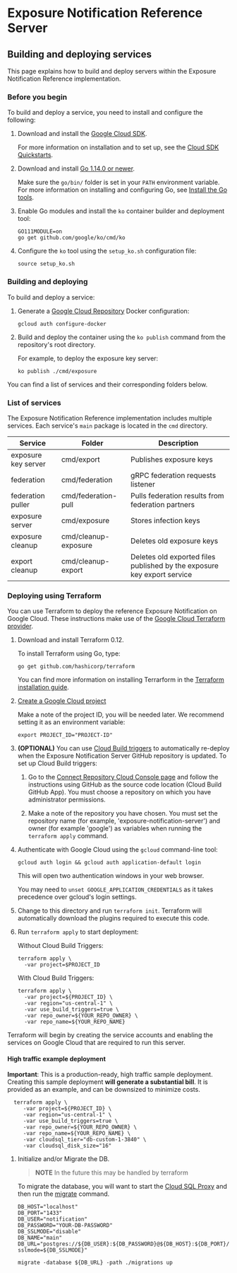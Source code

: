 # Exposure Notification Reference Server

## Building and deploying services

This page explains how to build and deploy servers within the Exposure
Notification Reference implementation.

### Before you begin

To build and deploy a service, you need to install and configure the following:

1. Download and install the [Google Cloud SDK](https://cloud.google.com/sdk/install).

    For more information on installation and to set up, see the
    [Cloud SDK Quickstarts](https://cloud.google.com/sdk/docs/quickstarts).

1. Download and install [Go 1.14.0 or newer](https://golang.org/dl/).

    Make sure the `go/bin/` folder is set in your `PATH` environment variable.
    For more information on installing and configuring Go, see
    [Install the Go tools](https://golang.org/doc/install#install).

1. Enable Go modules and install the `ko` container builder and deployment tool:

    ```console
    GO111MODULE=on
    go get github.com/google/ko/cmd/ko
    ```

1. Configure the `ko` tool using the `setup_ko.sh` configuration file:

    ```console
    source setup_ko.sh
    ```

### Building and deploying

To build and deploy a service:

1. Generate a [Google Cloud Repository](https://cloud.google.com/container-registry)
   Docker configuration:

    ```console
    gcloud auth configure-docker
    ```

1. Build and deploy the container using the `ko publish` command from the repository's
   root directory.

    For example, to deploy the exposure key server:

    ```console
    ko publish ./cmd/exposure
    ```

You can find a list of services and their corresponding folders below.

### List of services

The Exposure Notification Reference implementation includes multiple services.
Each service's `main` package is located in the `cmd` directory.

| Service | Folder                | Description |
|---------|-----------------------|-------------|
| exposure key server  | cmd/export | Publishes exposure keys |
| federation | cmd/federation | gRPC federation requests listener |
| federation puller | cmd/federation-pull | Pulls federation results from federation partners |
| exposure server | cmd/exposure |  Stores infection keys |
| exposure cleanup | cmd/cleanup-exposure | Deletes old exposure keys |
| export cleanup | cmd/cleanup-export | Deletes old exported files published by the exposure key export service |

### Deploying using Terraform

You can use Terraform to deploy the reference Exposure Notification on Google
Cloud. These instructions make use of the
[Google Cloud Terraform provider](https://github.com/terraform-providers/terraform-provider-google).

1. Download and install Terraform 0.12.

   To install Terraform using Go, type:

   ```console
   go get github.com/hashicorp/terraform
   ```

   You can find more information on installing Terrarform in the
   [Terraform installation guide](https://www.terraform.io/downloads.html).

1. [Create a Google Cloud project](https://cloud.google.com/resource-manager/docs/creating-managing-projects#creating_a_project)

    Make a note of the project ID, you will be needed later. We recommend
    setting it as an environment variable:

    ```console
    export PROJECT_ID="PROJECT-ID"
    ```

1. **(OPTIONAL)** You can use [Cloud Build triggers](https://cloud.google.com/cloud-build/docs/automating-builds/create-github-app-triggers)
   to automatically re-deploy when the Exposure Notification Server GitHub
   repository is updated. To set up Cloud Build triggers:

   1. Go to the
   [Connect Repository Cloud Console page](https://console.cloud.google.com/cloud-build/triggers/connect)
   and follow the instructions using GitHub as the source code location
   (Cloud Build GitHub App). You must choose a repository on which you have
   administrator permissions.

   1. Make a note of the repository you have chosen. You must set the
   repository name (for example, 'exposure-notification-server') and owner
   (for example 'google') as variables when running the `terraform apply`
   command.

1. Authenticate with Google Cloud using the `gcloud` command-line tool:

   ```console
   gcloud auth login && gcloud auth application-default login
   ```

   This will open two authentication windows in your web browser.

   You may need to `unset GOOGLE_APPLICATION_CREDENTIALS` as it takes precedence
   over gcloud's login settings.

1. Change to this directory and run `terraform init`.  Terraform will
   automatically download the plugins required to execute this code.

1. Run `terraform apply` to start deployment:

   Without Cloud Build Triggers:

   ```console
   terraform apply \
     -var project=$PROJECT_ID
   ```

   With Cloud Build Triggers:

   ```console
   terraform apply \
     -var project=${PROJECT_ID} \
     -var region="us-central-1" \
     -var use_build_triggers=true \
     -var repo_owner=${YOUR_REPO_OWNER} \
     -var repo_name=${YOUR_REPO_NAME}
   ```

Terraform will begin by creating the service accounts and enabling the services
on Google Cloud that are required to run this server.

#### High traffic example deployment

**Important**: This is a production-ready, high traffic sample deployment.
Creating this sample deployment **will generate a substantial bill**. It is
provided as an example, and can be downsized to minimize costs.

```console
  terraform apply \
     -var project=${PROJECT_ID} \
     -var region="us-central-1" \
     -var use_build_triggers=true \
     -var repo_owner=${YOUR_REPO_OWNER} \
     -var repo_name=${YOUR_REPO_NAME} \
     -var cloudsql_tier="db-custom-1-3840" \
     -var cloudsql_disk_size="16"
 ```

1. Initialize and/or Migrate the DB.

    > **NOTE** In the future this may be handled by terraform

    To migrate the database, you will want to start the
    [Cloud SQL Proxy](https://cloud.google.com/sql/docs/postgres/quickstart-proxy-test#install-proxy)
    and then run the [migrate](https://github.com/golang-migrate/migrate)
    command.

    ```console
    DB_HOST="localhost"
    DB_PORT="1433"
    DB_USER="notification"
    DB_PASSWORD="YOUR-DB-PASSWORD"
    DB_SSLMODE="disable"
    DB_NAME="main"
    DB_URL="postgres://${DB_USER}:${DB_PASSWORD}@${DB_HOST}:${DB_PORT}/${DB_NAME}?sslmode=${DB_SSLMODE}"

    migrate -database ${DB_URL} -path ./migrations up
    ```
